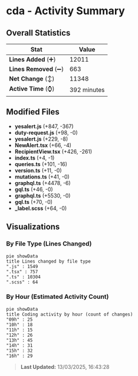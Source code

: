 # cda - Activity Summary 

## Overall Statistics

| Stat                   | Value                                                             |
| ---------------------- | ----------------------------------------------------------------- |
| **Lines Added** (➕)   | 12011                                          |
| **Lines Removed** (➖) | 663                                        |
| **Net Change** (↕)    | 11348                |
| **Active Time** (⌚)   | 392 minutes |


## Modified Files
- **yesalert.js** (+847, -367)
- **duty-request.js** (+98, -0)
- **yesalert.js** (+229, -8)
- **NewAlert.tsx** (+66, -4)
- **RecipientView.tsx** (+426, -261)
- **index.ts** (+4, -1)
- **queries.ts** (+101, -16)
- **version.ts** (+11, -0)
- **mutations.ts** (+41, -0)
- **graphql.ts** (+4478, -6)
- **gql.ts** (+46, -0)
- **graphql.ts** (+5530, -0)
- **gql.ts** (+70, -0)
- **_label.scss** (+64, -0)

## Visualizations

### By File Type (Lines Changed)

```mermaid
pie showData
title Lines changed by file type
".js" : 1549
".tsx" : 757
".ts" : 10304
".scss" : 64
```

### By Hour (Estimated Activity Count)

```mermaid
pie showData
title Coding activity by hour (count of changes)
"09h" : 25
"10h" : 18
"11h" : 15
"12h" : 26
"13h" : 45
"14h" : 31
"15h" : 32
"16h" : 29
```


> **Last Updated:** 13/03/2025, 16:43:28